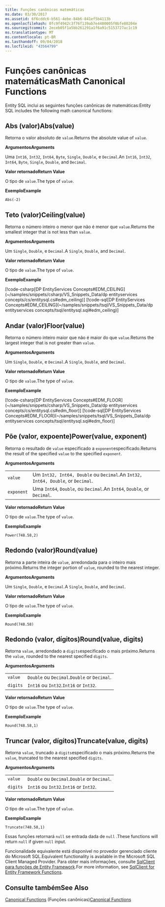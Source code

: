 ```yaml
---
title: Funções canônicas matemáticas
ms.date: 03/30/2017
ms.assetid: 6f6cddc6-b561-4ebe-84b6-841ef5b4113b
ms.openlocfilehash: 0fc9f4942c3f76f139ab7e4400005f0bfe80204e
ms.sourcegitcommit: 2eceb05f1a5bb261291a1f6a91c5153727ac1c19
ms.translationtype: MT
ms.contentlocale: pt-BR
ms.lasthandoff: 09/04/2018
ms.locfileid: "43564799"
---
```

# <a name="math-canonical-functions"></a><span data-ttu-id="869c2-102">Funções canônicas matemáticas</span><span class="sxs-lookup"><span data-stu-id="869c2-102">Math Canonical Functions</span></span>

<span data-ttu-id="869c2-103">Entity SQL inclui as seguintes funções canônicas de matemáticas:</span><span class="sxs-lookup"><span data-stu-id="869c2-103">Entity SQL includes the following math canonical functions:</span></span>
  
## <a name="absvalue"></a><span data-ttu-id="869c2-104">Abs (valor)</span><span class="sxs-lookup"><span data-stu-id="869c2-104">Abs(value)</span></span>

<span data-ttu-id="869c2-105">Retorna o valor absoluto de `value`.</span><span class="sxs-lookup"><span data-stu-id="869c2-105">Returns the absolute value of `value`.</span></span>

<span data-ttu-id="869c2-106">**Argumentos**</span><span class="sxs-lookup"><span data-stu-id="869c2-106">**Arguments**</span></span>

<span data-ttu-id="869c2-107">Uma `Int16`, `Int32`, `Int64`, `Byte`, `Single`, `Double`, e `Decimal`.</span><span class="sxs-lookup"><span data-stu-id="869c2-107">An `Int16`, `Int32`, `Int64`, `Byte`, `Single`, `Double`, and `Decimal`.</span></span>

<span data-ttu-id="869c2-108">**Valor retornado**</span><span class="sxs-lookup"><span data-stu-id="869c2-108">**Return Value**</span></span>

<span data-ttu-id="869c2-109">O tipo de `value`.</span><span class="sxs-lookup"><span data-stu-id="869c2-109">The type of `value`.</span></span>

<span data-ttu-id="869c2-110">**Exemplo**</span><span class="sxs-lookup"><span data-stu-id="869c2-110">**Example**</span></span>

`Abs(-2)`

## <a name="ceilingvalue"></a><span data-ttu-id="869c2-111">Teto (valor)</span><span class="sxs-lookup"><span data-stu-id="869c2-111">Ceiling(value)</span></span>

<span data-ttu-id="869c2-112">Retorna o número inteiro o menor que não é menor que `value`.</span><span class="sxs-lookup"><span data-stu-id="869c2-112">Returns the smallest integer that is not less than `value`.</span></span>

<span data-ttu-id="869c2-113">**Argumentos**</span><span class="sxs-lookup"><span data-stu-id="869c2-113">**Arguments**</span></span>

<span data-ttu-id="869c2-114">Um `Single`, `Double`, e `Decimal`.</span><span class="sxs-lookup"><span data-stu-id="869c2-114">A `Single`, `Double`, and `Decimal`.</span></span>

<span data-ttu-id="869c2-115">**Valor retornado**</span><span class="sxs-lookup"><span data-stu-id="869c2-115">**Return Value**</span></span>

<span data-ttu-id="869c2-116">O tipo de `value`.</span><span class="sxs-lookup"><span data-stu-id="869c2-116">The type of `value`.</span></span>

<span data-ttu-id="869c2-117">**Exemplo**</span><span class="sxs-lookup"><span data-stu-id="869c2-117">**Example**</span></span>

[!code-csharp[DP EntityServices Concepts#EDM_CEILING](~/samples/snippets/csharp/VS_Snippets_Data/dp entityservices concepts/cs/entitysql.cs#edm_ceiling)]
[!code-sql[DP EntityServices Concepts#EDM_CEILING](~/samples/snippets/tsql/VS_Snippets_Data/dp entityservices concepts/tsql/entitysql.sql#edm_ceiling)]

## <a name="floorvalue"></a><span data-ttu-id="869c2-118">Andar (valor)</span><span class="sxs-lookup"><span data-stu-id="869c2-118">Floor(value)</span></span>

<span data-ttu-id="869c2-119">Retorna o número inteiro maior que não é maior do que `value`.</span><span class="sxs-lookup"><span data-stu-id="869c2-119">Returns the largest integer that is not greater than `value`.</span></span>

<span data-ttu-id="869c2-120">**Argumentos**</span><span class="sxs-lookup"><span data-stu-id="869c2-120">**Arguments**</span></span>

<span data-ttu-id="869c2-121">Um `Single`, `Double`, e `Decimal`.</span><span class="sxs-lookup"><span data-stu-id="869c2-121">A `Single`, `Double`, and `Decimal`.</span></span>

<span data-ttu-id="869c2-122">**Valor retornado**</span><span class="sxs-lookup"><span data-stu-id="869c2-122">**Return Value**</span></span>

<span data-ttu-id="869c2-123">O tipo de `value`.</span><span class="sxs-lookup"><span data-stu-id="869c2-123">The type of `value`.</span></span>

<span data-ttu-id="869c2-124">**Exemplo**</span><span class="sxs-lookup"><span data-stu-id="869c2-124">**Example**</span></span>

[!code-csharp[DP EntityServices Concepts#EDM_FLOOR](~/samples/snippets/csharp/VS_Snippets_Data/dp entityservices concepts/cs/entitysql.cs#edm_floor)]
[!code-sql[DP EntityServices Concepts#EDM_FLOOR](~/samples/snippets/tsql/VS_Snippets_Data/dp entityservices concepts/tsql/entitysql.sql#edm_floor)]

## <a name="powervalue-exponent"></a><span data-ttu-id="869c2-125">Põe (valor, expoente)</span><span class="sxs-lookup"><span data-stu-id="869c2-125">Power(value, exponent)</span></span>

<span data-ttu-id="869c2-126">Retorna o resultado de `value` especificado a `exponent`especificado.</span><span class="sxs-lookup"><span data-stu-id="869c2-126">Returns the result of the specified `value` to the specified `exponent`.</span></span>

<span data-ttu-id="869c2-127">**Argumentos**</span><span class="sxs-lookup"><span data-stu-id="869c2-127">**Arguments**</span></span>

|  |  |
|--|--|
|`value` | <span data-ttu-id="869c2-128">Um `Int32, Int64, Double` ou `Decimal`.</span><span class="sxs-lookup"><span data-stu-id="869c2-128">An `Int32, Int64, Double`, or `Decimal`.</span></span> |
|`exponent` | <span data-ttu-id="869c2-129">Uma `Int64`, `Double`, ou `Decimal`.</span><span class="sxs-lookup"><span data-stu-id="869c2-129">An `Int64`, `Double`, or `Decimal`.</span></span> |

<span data-ttu-id="869c2-130">**Valor retornado**</span><span class="sxs-lookup"><span data-stu-id="869c2-130">**Return Value**</span></span>

<span data-ttu-id="869c2-131">O tipo de `value`.</span><span class="sxs-lookup"><span data-stu-id="869c2-131">The type of `value`.</span></span>

<span data-ttu-id="869c2-132">**Exemplo**</span><span class="sxs-lookup"><span data-stu-id="869c2-132">**Example**</span></span>

`Power(748.58,2)`

## <a name="roundvalue"></a><span data-ttu-id="869c2-133">Redondo (valor)</span><span class="sxs-lookup"><span data-stu-id="869c2-133">Round(value)</span></span>

<span data-ttu-id="869c2-134">Retorna a parte inteira de `value`, arredondada para o inteiro mais próximo.</span><span class="sxs-lookup"><span data-stu-id="869c2-134">Returns the integer portion of `value`, rounded to the nearest integer.</span></span>

<span data-ttu-id="869c2-135">**Argumentos**</span><span class="sxs-lookup"><span data-stu-id="869c2-135">**Arguments**</span></span>

<span data-ttu-id="869c2-136">Um `Single`, `Double`, e `Decimal`.</span><span class="sxs-lookup"><span data-stu-id="869c2-136">A `Single`, `Double`, and `Decimal`.</span></span>

<span data-ttu-id="869c2-137">**Valor retornado**</span><span class="sxs-lookup"><span data-stu-id="869c2-137">**Return Value**</span></span>

<span data-ttu-id="869c2-138">O tipo de `value`.</span><span class="sxs-lookup"><span data-stu-id="869c2-138">The type of `value`.</span></span>

<span data-ttu-id="869c2-139">**Exemplo**</span><span class="sxs-lookup"><span data-stu-id="869c2-139">**Example**</span></span>

`Round(748.58)`

## <a name="roundvalue-digits"></a><span data-ttu-id="869c2-140">Redondo (valor, dígitos)</span><span class="sxs-lookup"><span data-stu-id="869c2-140">Round(value, digits)</span></span>

<span data-ttu-id="869c2-141">Retorna `value`, arredondado a `digits`especificado o mais próximo.</span><span class="sxs-lookup"><span data-stu-id="869c2-141">Returns the `value`, rounded to the nearest specified `digits`.</span></span>

<span data-ttu-id="869c2-142">**Argumentos**</span><span class="sxs-lookup"><span data-stu-id="869c2-142">**Arguments**</span></span>

|  |  |
|--|--|
|`value`|<span data-ttu-id="869c2-143">`Double` ou `Decimal`.</span><span class="sxs-lookup"><span data-stu-id="869c2-143">`Double` or `Decimal`.</span></span>|
|`digits`|<span data-ttu-id="869c2-144">`Int16` ou `Int32`.</span><span class="sxs-lookup"><span data-stu-id="869c2-144">`Int16` or `Int32`.</span></span>|

<span data-ttu-id="869c2-145">**Valor retornado**</span><span class="sxs-lookup"><span data-stu-id="869c2-145">**Return Value**</span></span>

<span data-ttu-id="869c2-146">O tipo de `value`.</span><span class="sxs-lookup"><span data-stu-id="869c2-146">The type of `value`.</span></span>

<span data-ttu-id="869c2-147">**Exemplo**</span><span class="sxs-lookup"><span data-stu-id="869c2-147">**Example**</span></span>

`Round(748.58,1)`

## <a name="truncatevalue-digits"></a><span data-ttu-id="869c2-148">Truncar (valor, dígitos)</span><span class="sxs-lookup"><span data-stu-id="869c2-148">Truncate(value, digits)</span></span>

<span data-ttu-id="869c2-149">Retorna `value`, truncado a `digits`especificado o mais próximo.</span><span class="sxs-lookup"><span data-stu-id="869c2-149">Returns the `value`, truncated to the nearest specified `digits`.</span></span>

<span data-ttu-id="869c2-150">**Argumentos**</span><span class="sxs-lookup"><span data-stu-id="869c2-150">**Arguments**</span></span>

|  |  |
|--|--|
|`value`|<span data-ttu-id="869c2-151">`Double` ou `Decimal`.</span><span class="sxs-lookup"><span data-stu-id="869c2-151">`Double` or `Decimal`.</span></span>|
|`digits`|<span data-ttu-id="869c2-152">`Int16` ou `Int32`.</span><span class="sxs-lookup"><span data-stu-id="869c2-152">`Int16` or `Int32`.</span></span>|

<span data-ttu-id="869c2-153">**Valor retornado**</span><span class="sxs-lookup"><span data-stu-id="869c2-153">**Return Value**</span></span>

<span data-ttu-id="869c2-154">O tipo de `value`.</span><span class="sxs-lookup"><span data-stu-id="869c2-154">The type of `value`.</span></span>

<span data-ttu-id="869c2-155">**Exemplo**</span><span class="sxs-lookup"><span data-stu-id="869c2-155">**Example**</span></span>

`Truncate(748.58,1)`  
  
 <span data-ttu-id="869c2-156">Essas funções retornará `null` se entrada dada de `null` .</span><span class="sxs-lookup"><span data-stu-id="869c2-156">These functions will return `null` if given `null` input.</span></span>  
  
 <span data-ttu-id="869c2-157">Funcionalidade equivalente está disponível no provedor gerenciado cliente do Microsoft SQL.</span><span class="sxs-lookup"><span data-stu-id="869c2-157">Equivalent functionality is available in the Microsoft SQL Client Managed Provider.</span></span> <span data-ttu-id="869c2-158">Para obter mais informações, consulte [SqlClient para funções de Entity Framework](../../../../../../docs/framework/data/adonet/ef/sqlclient-for-ef-functions.md).</span><span class="sxs-lookup"><span data-stu-id="869c2-158">For more information, see [SqlClient for Entity Framework Functions](../../../../../../docs/framework/data/adonet/ef/sqlclient-for-ef-functions.md).</span></span>  
  
## <a name="see-also"></a><span data-ttu-id="869c2-159">Consulte também</span><span class="sxs-lookup"><span data-stu-id="869c2-159">See Also</span></span>  
 <span data-ttu-id="869c2-160">[Canonical Functions](../../../../../../docs/framework/data/adonet/ef/language-reference/canonical-functions.md) (Funções canônicas)</span><span class="sxs-lookup"><span data-stu-id="869c2-160">[Canonical Functions](../../../../../../docs/framework/data/adonet/ef/language-reference/canonical-functions.md)</span></span>

